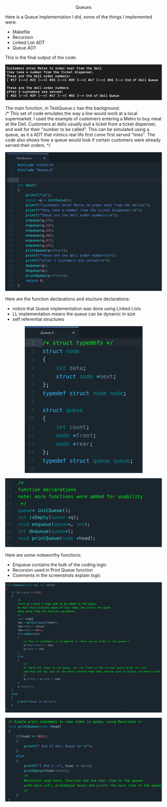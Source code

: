 <p align="center">
  Queues
</p>

Here is a Queue Implementation I did, some of the things I implemented were:
  - Makefile 
  - Recursion 
  - Linked List ADT 
  - Queue ADT

This is the final output of the code:

<p align="center">
  <img src="images/final.png">
</p>

The main function, in TestQueue.c has this background:
<br>
/*
    This set of code emulates the way a line would work at a local supermarket.
    I used the example of customers entering a Metro to buy meat at the Deli.
    Customers at delis usually pull a ticket from a ticket dispenser, and wait for
    their "number to be called". This can be simulated using a queue, as it a ADT that mimics
    real life first come first served "lines". The code also shows how a queue would look if
    certain customers were already served their orders.
*/
<br>

<p align="center">
  <img src="images/main.png">
</p>

Here are the function declarations and stucture declarations:
- notice that Queue implementation was done using Linked Lists
- LL implementation means the queue can be dynamic in size 
- self referential structures

<p align="center">
  <img src="images/structs.png">
</p>

<p align="center">
  <img src="images/declarations.png">
</p>

Here are some noteworthy functions:
- Enqueue contains the bulk of the coding logic 
- Recursion used in Print Queue function 
- Comments in the screenshots explain logic

<p align="center">
  <img src="images/enqueue.png">
</p>

<p align="center">
  <img src="images/recursion.png">
</p>




  
  
